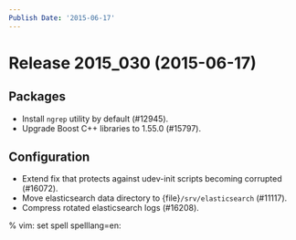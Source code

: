 ```yaml
---
Publish Date: '2015-06-17'
---
```


# Release 2015_030 (2015-06-17)

## Packages

- Install `ngrep` utility by default (#12945).
- Upgrade Boost C++ libraries to 1.55.0 (#15797).

## Configuration

- Extend fix that protects against udev-init scripts becoming corrupted
  (#16072).
- Move elasticsearch data directory to {file}`/srv/elasticsearch` (#11117).
- Compress rotated elasticsearch logs (#16208).

% vim: set spell spelllang=en:
